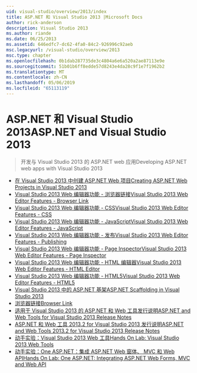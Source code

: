 ```yaml
---
uid: visual-studio/overview/2013/index
title: ASP.NET 和 Visual Studio 2013 |Microsoft Docs
author: rick-anderson
description: Visual Studio 2013
ms.author: riande
ms.date: 06/25/2013
ms.assetid: 646edfc7-dc62-4fa0-84c2-926996c92aeb
msc.legacyurl: /visual-studio/overview/2013
msc.type: chapter
ms.openlocfilehash: 0b1dab287735de3c4804a6e6a520a2ae87113e9e
ms.sourcegitcommit: 51b01b6ff8edde57d8243e4da28c9f1e7f1962b2
ms.translationtype: MT
ms.contentlocale: zh-CN
ms.lasthandoff: 05/06/2019
ms.locfileid: "65113119"
---
```

# <a name="aspnet-and-visual-studio-2013"></a><span data-ttu-id="0f9d2-103">ASP.NET 和 Visual Studio 2013</span><span class="sxs-lookup"><span data-stu-id="0f9d2-103">ASP.NET and Visual Studio 2013</span></span>

> <span data-ttu-id="0f9d2-104">开发与 Visual Studio 2013 的 ASP.NET web 应用</span><span class="sxs-lookup"><span data-stu-id="0f9d2-104">Developing ASP.NET web apps with Visual Studio 2013</span></span>

- [<span data-ttu-id="0f9d2-105">在 Visual Studio 2013 中创建 ASP.NET Web 项目</span><span class="sxs-lookup"><span data-stu-id="0f9d2-105">Creating ASP.NET Web Projects in Visual Studio 2013</span></span>](creating-web-projects-in-visual-studio.md)
- [<span data-ttu-id="0f9d2-106">Visual Studio 2013 Web 编辑器功能 - 浏览器链接</span><span class="sxs-lookup"><span data-stu-id="0f9d2-106">Visual Studio 2013 Web Editor Features - Browser Link</span></span>](visual-studio-2013-web-editor-features-browser-link.md)
- [<span data-ttu-id="0f9d2-107">Visual Studio 2013 Web 编辑器功能 - CSS</span><span class="sxs-lookup"><span data-stu-id="0f9d2-107">Visual Studio 2013 Web Editor Features - CSS</span></span>](visual-studio-2013-web-editor-features-css.md)
- [<span data-ttu-id="0f9d2-108">Visual Studio 2013 Web 编辑器功能 - JavaScript</span><span class="sxs-lookup"><span data-stu-id="0f9d2-108">Visual Studio 2013 Web Editor Features - JavaScript</span></span>](visual-studio-2013-web-editor-features-javascript.md)
- [<span data-ttu-id="0f9d2-109">Visual Studio 2013 Web 编辑器功能 - 发布</span><span class="sxs-lookup"><span data-stu-id="0f9d2-109">Visual Studio 2013 Web Editor Features - Publishing</span></span>](visual-studio-2013-web-editor-features-publishing.md)
- [<span data-ttu-id="0f9d2-110">Visual Studio 2013 Web 编辑器功能 - Page Inspector</span><span class="sxs-lookup"><span data-stu-id="0f9d2-110">Visual Studio 2013 Web Editor Features - Page Inspector</span></span>](visual-studio-2013-web-editor-features-page-inspector.md)
- [<span data-ttu-id="0f9d2-111">Visual Studio 2013 Web 编辑器功能 - HTML 编辑器</span><span class="sxs-lookup"><span data-stu-id="0f9d2-111">Visual Studio 2013 Web Editor Features - HTML Editor</span></span>](visual-studio-2013-web-editor-features-html-editor.md)
- [<span data-ttu-id="0f9d2-112">Visual Studio 2013 Web 编辑器功能 - HTML5</span><span class="sxs-lookup"><span data-stu-id="0f9d2-112">Visual Studio 2013 Web Editor Features - HTML5</span></span>](visual-studio-2013-web-editor-features-html5.md)
- [<span data-ttu-id="0f9d2-113">Visual Studio 2013 中的 ASP.NET 基架</span><span class="sxs-lookup"><span data-stu-id="0f9d2-113">ASP.NET Scaffolding in Visual Studio 2013</span></span>](aspnet-scaffolding-overview.md)
- [<span data-ttu-id="0f9d2-114">浏览器链接</span><span class="sxs-lookup"><span data-stu-id="0f9d2-114">Browser Link</span></span>](using-browser-link.md)
- [<span data-ttu-id="0f9d2-115">适用于 Visual Studio 2013 的 ASP.NET 和 Web 工具发行说明</span><span class="sxs-lookup"><span data-stu-id="0f9d2-115">ASP.NET and Web Tools for Visual Studio 2013 Release Notes</span></span>](release-notes.md)
- [<span data-ttu-id="0f9d2-116">ASP.NET 和 Web 工具 2013.2 for Visual Studio 2013 发行说明</span><span class="sxs-lookup"><span data-stu-id="0f9d2-116">ASP.NET and Web Tools 2013.2 for Visual Studio 2013 Release Notes</span></span>](aspnet-and-web-tools-20132-preview-for-visual-studio-2013-release-notes.md)
- [<span data-ttu-id="0f9d2-117">动手实验：Visual Studio 2013 Web 工具</span><span class="sxs-lookup"><span data-stu-id="0f9d2-117">Hands On Lab: Visual Studio 2013 Web Tools</span></span>](visual-studio-2013-web-tools.md)
- [<span data-ttu-id="0f9d2-118">动手实验：One ASP.NET：集成 ASP.NET Web 窗体、 MVC 和 Web API</span><span class="sxs-lookup"><span data-stu-id="0f9d2-118">Hands On Lab: One ASP.NET: Integrating ASP.NET Web Forms, MVC and Web API</span></span>](one-aspnet-integrating-aspnet-web-forms-mvc-and-web-api.md)
